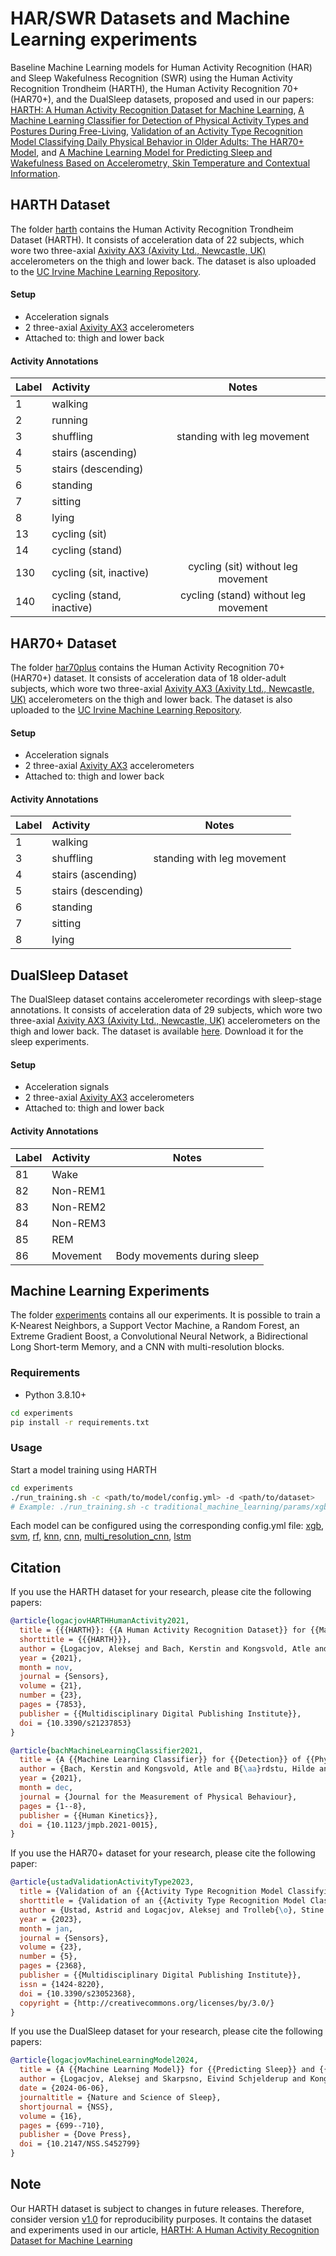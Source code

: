 # HAR/SWR Datasets and Machine Learning experiments
Baseline Machine Learning models for Human Activity Recognition (HAR) and Sleep Wakefulness Recognition (SWR) using the Human Activity Recognition Trondheim (HARTH), the Human Activity Recognition 70+ (HAR70+), and the DualSleep datasets, proposed and used in our papers: [HARTH: A Human Activity Recognition Dataset for Machine Learning](https://doi.org/10.3390/s21237853), [A Machine Learning Classifier for Detection of Physical Activity Types and Postures During Free-Living](https://doi.org/10.1123/jmpb.2021-0015), [Validation of an Activity Type Recognition Model Classifying Daily Physical Behavior in Older Adults: The HAR70+ Model](https://doi.org/10.3390/s23052368), and [A Machine Learning Model for Predicting Sleep and Wakefulness Based on Accelerometry, Skin Temperature and Contextual Information](https://doi.org/10.2147/NSS.S452799).


## HARTH Dataset
The folder [harth](https://github.com/ntnu-ai-lab/harth-ml-experiments/tree/main/harth) contains the Human Activity Recognition Trondheim Dataset (HARTH). It consists of acceleration data of 22 subjects, which wore two three-axial [Axivity AX3 (Axivity Ltd., Newcastle, UK)](https://axivity.com/product/ax3) accelerometers on the thigh and lower back. The dataset is also uploaded to the [UC Irvine Machine Learning Repository](https://doi.org/10.24432/C5NC90).

#### Setup
- Acceleration signals
- 2 three-axial [Axivity AX3](https://axivity.com/product/ax3) accelerometers
- Attached to: thigh and lower back

#### Activity Annotations

| Label| Activity                  |  Notes 				    |
|------|:--------------------------|:--------------------------------------:|
| 1    | walking                   | 			                    |
| 2    | running                   | 			                    |
| 3    | shuffling 		   | standing with leg movement             |
| 4    | stairs (ascending)        | 			                    |
| 5    | stairs (descending)       | 			                    |
| 6    | standing                  | 			                    |
| 7    | sitting                   | 			                    |
| 8    | lying                     | 			                    |
| 13   | cycling (sit)             | 			                    |
| 14   | cycling (stand)           | 			                    |
| 130  | cycling (sit, inactive)   | cycling (sit) without leg movement     |
| 140  | cycling (stand, inactive) | cycling (stand) without leg movement   |

## HAR70+ Dataset
The folder [har70plus](https://github.com/ntnu-ai-lab/harth-ml-experiments/tree/main/har70plus) contains the Human Activity Recognition 70+ (HAR70+) dataset. It consists of acceleration data of 18 older-adult subjects, which wore two three-axial [Axivity AX3 (Axivity Ltd., Newcastle, UK)](https://axivity.com/product/ax3) accelerometers on the thigh and lower back. The dataset is also uploaded to the [UC Irvine Machine Learning Repository](https://doi.org/10.24432/C5CW3D).

#### Setup
- Acceleration signals
- 2 three-axial [Axivity AX3](https://axivity.com/product/ax3) accelerometers
- Attached to: thigh and lower back

#### Activity Annotations

| Label| Activity                  |  Notes 				    |
|------|:--------------------------|:--------------------------------------:|
| 1    | walking                   | 			                    |
| 3    | shuffling 		   | standing with leg movement             |
| 4    | stairs (ascending)        | 			                    |
| 5    | stairs (descending)       | 			                    |
| 6    | standing                  | 			                    |
| 7    | sitting                   | 			                    |
| 8    | lying                     | 			                    |

## DualSleep Dataset
The DualSleep dataset contains accelerometer recordings with sleep-stage annotations. It consists of acceleration data of 29 subjects, which wore two three-axial [Axivity AX3 (Axivity Ltd., Newcastle, UK)](https://axivity.com/product/ax3) accelerometers on the thigh and lower back. The dataset is available [here](https://doi.org/10.18710/UGNIFE). Download it for the sleep experiments.

#### Setup
- Acceleration signals
- 2 three-axial [Axivity AX3](https://axivity.com/product/ax3) accelerometers
- Attached to: thigh and lower back

#### Activity Annotations

| Label| Activity                  |  Notes 				    |
|------|:--------------------------|:--------------------------------------:|
| 81   | Wake	                   | 			                    |
| 82   | Non-REM1 		   |			                    |
| 83   | Non-REM2	           | 			                    |
| 84   | Non-REM3	           | 			                    |
| 85   | REM	                   | 			                    |
| 86   | Movement                  | Body movements during sleep            |

## Machine Learning Experiments
The folder [experiments](https://github.com/ntnu-ai-lab/harth-ml-experiments/tree/main/experiments) contains all our experiments. It is possible to train a K-Nearest Neighbors, a Support Vector Machine, a Random Forest, an Extreme Gradient Boost, a Convolutional Neural Network, a Bidirectional Long Short-term Memory, and a CNN with multi-resolution blocks.
### Requirements
- Python 3.8.10+
```bash
cd experiments
pip install -r requirements.txt
```
### Usage
Start a model training using HARTH
```bash
cd experiments
./run_training.sh -c <path/to/model/config.yml> -d <path/to/dataset>
# Example: ./run_training.sh -c traditional_machine_learning/params/xgb_50hz/config.yml -d ../harth/
```
Each model can be configured using the corresponding config.yml file: [xgb](https://github.com/ntnu-ai-lab/harth-ml-experiments/tree/main/experiments/traditional_machine_learning/params/xgb_50hz/), [svm](https://github.com/ntnu-ai-lab/harth-ml-experiments/tree/main/experiments/traditional_machine_learning/params/svm_50hz/), [rf](https://github.com/ntnu-ai-lab/harth-ml-experiments/tree/main/experiments/traditional_machine_learning/params/rf_50hz/), [knn](https://github.com/ntnu-ai-lab/harth-ml-experiments/tree/main/experiments/traditional_machine_learning/params/knn_50hz/), [cnn](https://github.com/ntnu-ai-lab/harth-ml-experiments/tree/main/experiments/deep_learning/params/cnn_50hz/), [multi_resolution_cnn](https://github.com/ntnu-ai-lab/harth-ml-experiments/tree/main/experiments/deep_learning/params/inc_cnn_50hz/), [lstm](https://github.com/ntnu-ai-lab/harth-ml-experiments/tree/main/experiments/deep_learning/params/lstm_50hz/)

## Citation
If you use the HARTH dataset for your research, please cite the following papers:
```bibtex
@article{logacjovHARTHHumanActivity2021,
  title = {{{HARTH}}: {{A Human Activity Recognition Dataset}} for {{Machine Learning}}},
  shorttitle = {{{HARTH}}},
  author = {Logacjov, Aleksej and Bach, Kerstin and Kongsvold, Atle and B{\aa}rdstu, Hilde Bremseth and Mork, Paul Jarle},
  year = {2021},
  month = nov,
  journal = {Sensors},
  volume = {21},
  number = {23},
  pages = {7853},
  publisher = {{Multidisciplinary Digital Publishing Institute}},
  doi = {10.3390/s21237853}
}
```
```bibtex
@article{bachMachineLearningClassifier2021,
  title = {A {{Machine Learning Classifier}} for {{Detection}} of {{Physical Activity Types}} and {{Postures During Free-Living}}},
  author = {Bach, Kerstin and Kongsvold, Atle and B{\aa}rdstu, Hilde and Bardal, Ellen Marie and Kj{\ae}rnli, H{\aa}kon S. and Herland, Sverre and Logacjov, Aleksej and Mork, Paul Jarle},
  year = {2021},
  month = dec,
  journal = {Journal for the Measurement of Physical Behaviour},
  pages = {1--8},
  publisher = {{Human Kinetics}},
  doi = {10.1123/jmpb.2021-0015},
}
```

If you use the HAR70+ dataset for your research, please cite the following paper:
```bibtex
@article{ustadValidationActivityType2023,
  title = {Validation of an {{Activity Type Recognition Model Classifying Daily Physical Behavior}} in {{Older Adults}}: {{The HAR70}}+ {{Model}}},
  shorttitle = {Validation of an {{Activity Type Recognition Model Classifying Daily Physical Behavior}} in {{Older Adults}}},
  author = {Ustad, Astrid and Logacjov, Aleksej and Trolleb{\o}, Stine {\O}verengen and Thingstad, Pernille and Vereijken, Beatrix and Bach, Kerstin and Maroni, Nina Skj{\ae}ret},
  year = {2023},
  month = jan,
  journal = {Sensors},
  volume = {23},
  number = {5},
  pages = {2368},
  publisher = {{Multidisciplinary Digital Publishing Institute}},
  issn = {1424-8220},
  doi = {10.3390/s23052368},
  copyright = {http://creativecommons.org/licenses/by/3.0/}
}
```


If you use the DualSleep dataset for your research, please cite the following papers:
```bibtex
@article{logacjovMachineLearningModel2024,
  title = {A {{Machine Learning Model}} for {{Predicting Sleep}} and {{Wakefulness Based}} on {{Accelerometry}}, {{Skin Temperature}} and {{Contextual Information}}},
  author = {Logacjov, Aleksej and Skarpsno, Eivind Schjelderup and Kongsvold, Atle and Bach, Kerstin and Mork, Paul Jarle},
  date = {2024-06-06},
  journaltitle = {Nature and Science of Sleep},
  shortjournal = {NSS},
  volume = {16},
  pages = {699--710},
  publisher = {Dove Press},
  doi = {10.2147/NSS.S452799}
}
```

## Note
Our HARTH dataset is subject to changes in future releases. Therefore, consider version [v1.0](https://github.com/ntnu-ai-lab/harth-ml-experiments/tree/v1.0) for reproducibility purposes. It contains the dataset and experiments used in our article, [HARTH: A Human Activity Recognition Dataset for Machine Learning](https://doi.org/10.3390/s21237853)
